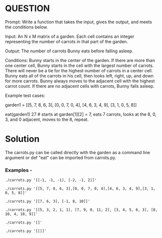 # QUESTION
Prompt: Write a function that takes the input, gives the output, and meets the conditions below.

Input: An N x M matrix of a garden. Each cell contains an integer representing the number of carrots in that part of the garden.

Output: The number of carrots Bunny eats before falling asleep.

Conditions: Bunny starts in the center of the garden. If there are more than one center cell, Bunny starts in the cell with the largest number of carrots. There will never be a tie for the highest number of carrots in a center cell. Bunny eats all of the carrots in his cell, then looks left, right, up, and down for more carrots. Bunny always moves to the adjacent cell with the highest carrot count. If there are no adjacent cells with carrots, Bunny falls asleep.

Example test cases:

garden1 = [[5, 7, 8, 6, 3],
[0, 0, 7, 0, 4],
[4, 6, 3, 4, 9],
[3, 1, 0, 5, 8]]

eat(garden1)
27 # starts at garden[1][2] = 7, eats 7 carrots, looks at the 8, 0, 3, and 0 adjacent, moves to the 8, repeat.

# Solution

The carrots.py can be called directly with the garden as a command line argument or def "eat" can be imported from carrots.py.

### Examples -

`./carrots.py '[[-1, -1, -1], [-2, -1, 2]]'`

`./carrots.py '[[5, 7, 8, 6, 3],[0, 0, 7, 0, 4],[4, 6, 3, 4, 9],[3, 1, 0, 5, 8]]'`

`./carrots.py '[[7, 6, 3], [-1, 8, 10]]'`

`./carrots.py '[[5, 3, 2, 1, 1], [7, 9, 0, 11, 2], [3, 4, 5, 6, 3], [8, 10, 4, 10, 9]]'`

`./carrots.py '[]'`

`./carrots.py '[[]]'`

